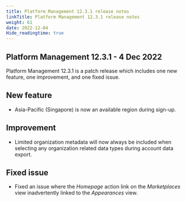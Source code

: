 ```yaml
---
title: Platform Management 12.3.1 release notes
linkTitle: Platform Management 12.3.1 release notes
weight: 61
date: 2022-12-04
Hide_readingtime: true
---
```


## Platform Management 12.3.1 - 4 Dec 2022

Platform Management 12.3.1 is a patch release which includes one new feature, one improvement, and one fixed issue.

## New feature

* Asia-Pacific (Singapore) is now an available region during sign-up.

## Improvement

* Limited organization metadata will now always be included when selecting any organization related data types during account data export.

## Fixed issue

* Fixed an issue where the *Homepage* action link on the *Marketplaces* view inadvertently linked to the *Appearances* view.
